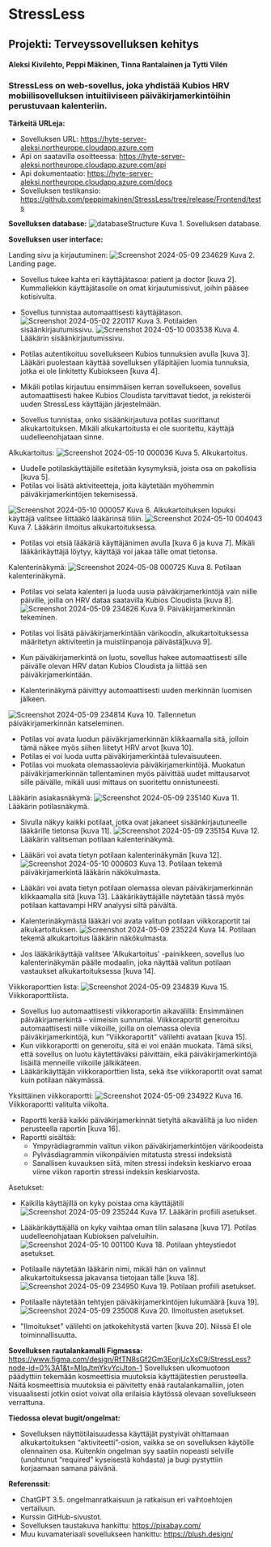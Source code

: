 # StressLess
## Projekti: Terveyssovelluksen kehitys
#### Aleksi Kivilehto, Peppi Mäkinen, Tinna Rantalainen ja Tytti Vilén

### StressLess on web-sovellus, joka yhdistää Kubios HRV mobiilisovelluksen intuitiiviseen päiväkirjamerkintöihin perustuvaan kalenteriin.

**Tärkeitä URLeja:**
- Sovelluksen URL: https://hyte-server-aleksi.northeurope.cloudapp.azure.com
- Api on saatavilla osoitteessa: https://hyte-server-aleksi.northeurope.cloudapp.azure.com/api
- Api dokumentaatio: https://hyte-server-aleksi.northeurope.cloudapp.azure.com/docs
- Sovelluksen testikansio: https://github.com/peppimakinen/StressLess/tree/release/Frontend/tests

**Sovelluksen database:**
![databaseStructure](https://github.com/peppimakinen/StressLess/assets/111729213/d89eca6c-f535-42b9-adaa-c8cbb1f8e33f)
Kuva 1. Sovelluksen database.

**Sovelluksen user interface:**

Landing sivu ja kirjautuminen:
![Screenshot 2024-05-09 234629](https://github.com/peppimakinen/StressLess/assets/111729213/9a81261f-b95b-4a85-93a8-7af56451086a)
Kuva 2. Landing page.

- Sovellus tukee kahta eri käyttäjätasoa: patient ja doctor [kuva 2]. Kummallekkin käyttäjätasolle on omat kirjautumissivut, joihin pääsee kotisivulta.
- Sovellus tunnistaa automaattisesti käyttäjätason.
![Screenshot 2024-05-02 220117](https://github.com/peppimakinen/StressLess/assets/111729213/c3bb687a-81fe-4165-afd5-a94ae9eeb2fe)
Kuva 3. Potilaiden sisäänkirjautumissivu.
![Screenshot 2024-05-10 003538](https://github.com/peppimakinen/StressLess/assets/111729213/1c06653e-675c-4382-a0ca-8ad383e5f63f)
Kuva 4. Lääkärin sisäänkirjautumissivu.

- Potilas autentikoituu sovellukseen Kubios tunnuksien avulla [kuva 3]. Lääkäri puolestaan käyttää sovelluksen ylläpitäjien luomia tunnuksia, jotka ei ole linkitetty Kubiokseen [kuva 4].
- Mikäli potilas kirjautuu ensimmäisen kerran sovellukseen, sovellus automaattisesti hakee Kubios Cloudista tarvittavat tiedot, ja rekisteröi uuden StressLess käyttäjän järjestelmään.
- Sovellus tunnistaa, onko sisäänkirjautuva potilas suorittanut alkukartoituksen. Mikäli alkukartoitusta ei ole suoritettu, käyttäjä uudelleenohjataan sinne.

Alkukartoitus:
![Screenshot 2024-05-10 000036](https://github.com/peppimakinen/StressLess/assets/111729213/e0512394-cdc5-4e46-8c68-0f6989308aec)
Kuva 5. Alkukartoitus.

- Uudelle potilaskäyttäjälle esitetään kysymyksiä, joista osa on pakollisia [kuva 5].
- Potilas voi lisätä aktiviteetteja, joita käytetään myöhemmin päiväkirjamerkintöjen tekemisessä.

![Screenshot 2024-05-10 000057](https://github.com/peppimakinen/StressLess/assets/111729213/f1ad41c5-0511-4733-8a83-36ab970fb70c)
Kuva 6. Alkukartoituksen lopuksi käyttäjä valitsee liittääkö lääkärinsä tiliin.
![Screenshot 2024-05-10 004043](https://github.com/peppimakinen/StressLess/assets/111729213/b39ea48f-fbde-4584-b4a6-3ad0696c6274)
Kuva 7. Lääkärin ilmoitus alkukartoituksessa.

- Potilas voi etsiä lääkäriä käyttäjänimen avulla [kuva 6 ja kuva 7]. Mikäli lääkärikäyttäjä löytyy, käyttäjä voi jakaa tälle omat tietonsa. 

Kalenterinäkymä:
![Screenshot 2024-05-08 000725](https://github.com/peppimakinen/StressLess/assets/111729213/cda3772d-ddc3-4d06-98b5-b9a0c01770ed)
Kuva 8. Potilaan kalenterinäkymä.

- Potilas voi selata kalenteri ja luoda uusia päiväkirjamerkintöjä vain niille päiville, joilla on HRV dataa saatavilla Kubios Cloudista [kuva 8].
![Screenshot 2024-05-09 234826](https://github.com/peppimakinen/StressLess/assets/111729213/d05c97c1-581d-4e9d-8c52-96df32ad5424)
Kuva 9. Päiväkirjamerkinnän tekeminen.

- Potilas voi lisätä päiväkirjamerkintään värikoodin, alkukartoituksessa määritetyn aktiviteetin ja muistiinpanoja päivästä[kuva 9].
- Kun päiväkirjamerkintä on luotu, sovellus hakee automaattisesti sille päivälle olevan HRV datan Kubios Cloudista ja liittää sen päiväkirjamerkintään.
- Kalenterinäkymä päivittyy automaattisesti uuden merkinnän luomisen jälkeen.

![Screenshot 2024-05-09 234814](https://github.com/peppimakinen/StressLess/assets/111729213/aeddfa9c-3ef2-40ed-bfbb-741ef38b716a)
Kuva 10. Tallennetun päiväkirjamerkinnän katseleminen.

- Potilas voi avata luodun päiväkirjamerkinnän klikkaamalla sitä, jolloin tämä näkee myös siihen liitetyt HRV arvot [kuva 10].
- Potilas ei voi luoda uutta päiväkirjamerkintää tulevaisuuteen.
- Potilas voi muokata olemassaolevia päiväkirjamerkintöjä. Muokatun päiväkirjamerkinnän tallentaminen myös päivittää uudet mittausarvot sille päivälle, mikäli uusi mittaus on suoritettu onnistuneesti.

Lääkärin asiakasnäkymä:
![Screenshot 2024-05-09 235140](https://github.com/peppimakinen/StressLess/assets/111729213/c3c419fd-a802-44a7-8f8f-9cdc323208c7)
Kuva 11. Lääkärin potilasnäkymä.

- Sivulla näkyy kaikki potilaat, jotka ovat jakaneet sisäänkirjautuneelle lääkärille tietonsa [kuva 11].
![Screenshot 2024-05-09 235154](https://github.com/peppimakinen/StressLess/assets/111729213/2b9b260a-8310-44f4-a333-26c11d53dd24)
Kuva 12. Lääkärin valitseman potilaan kalenterinäkymä.

- Lääkäri voi avata tietyn potilaan kalenterinäkymän [kuva 12].
![Screenshot 2024-05-10 000603](https://github.com/peppimakinen/StressLess/assets/111729213/b6895cea-cfde-4d48-b464-5d112708b7f2)
Kuva 13. Potilaan tekemä päiväkirjamerkintä lääkärin näkökulmasta.

- Lääkäri voi avata tietyn potilaan olemassa olevan päiväkirjamerkinnän klikkaamalla sitä [kuva 13]. Lääkärikäyttäjälle näytetään tässä myös potilaan kattavampi HRV analyysi siltä päivältä. 
- Kalenterinäkymästä lääkäri voi avata valitun potilaan viikkoraportit tai alkukartoituksen.
![Screenshot 2024-05-09 235224](https://github.com/peppimakinen/StressLess/assets/111729213/c3cadfd9-a144-416f-8b34-5495e1aab03d)
Kuva 14. Potilaan tekemä alkukartoitus lääkärin näkökulmasta.

- Jos lääkärikäyttäjä valitsee 'Alkukartoitus' -painikkeen, sovellus luo kalenterinäkymän päälle modaalin, joka näyttää valitun potilaan vastaukset alkukartoituksessa [kuva 14]. 

Viikkoraporttien lista:
![Screenshot 2024-05-09 234839](https://github.com/peppimakinen/StressLess/assets/111729213/ff94a139-a61d-4d78-be79-1e8e476323c1)
Kuva 15. Viikkoraporttilista.

- Sovellus luo automaattisesti viikkoraportin aikavälillä: Ensimmäinen päiväkirjamerkintä - viimeisin sunnuntai. Viikkoraportit generoituu automaattisesti niille viikoille, joilla on olemassa olevia päiväkirjamerkintöjä, kun "Viikkoraportit" välilehti avataan [kuva 15].
- Kun viikkoraportti on generoitu, sitä ei voi enään muokata. Tämä siksi, että sovellus on luotu käytettäväksi päivittäin, eikä päiväkirjamerkintöjä lisäillä menneille viikoille jälkikäteen. 
- Lääkärikäyttäjän viikkoraporttien lista, sekä itse viikkoraportit ovat samat kuin potilaan näkymässä. 

Yksittäinen viikkoraportti:
![Screenshot 2024-05-09 234922](https://github.com/peppimakinen/StressLess/assets/111729213/581af4b2-dd4a-40de-b875-a96f2d1b53c9)
Kuva 16. Viikkoraportti valitulta viikolta.

- Raportti kerää kaikki päiväkirjamerkinnät tietyltä aikaväliltä ja luo niiden perusteella raportin [kuva 16].
- Raportti sisältää:
    - Ympyrädiagrammin valitun viikon päiväkirjamerkintöjen värikoodeista
    - Pylväsdiagrammin viikonpäivien mitatusta stressi indeksistä
    - Sanallisen kuvauksen siitä, miten stressi indeksin keskiarvo eroaa viime viikon raportin stressi indeksin keskiarvosta.
 
Asetukset:
- Kaikilla käyttäjillä on kyky poistaa oma käyttäjätili
![Screenshot 2024-05-09 235244](https://github.com/peppimakinen/StressLess/assets/111729213/52fceb44-a981-4cf9-89bc-fbfe318851cb)
Kuva 17. Lääkärin profiili asetukset.

- Lääkärikäyttäjällä on kyky vaihtaa oman tilin salasana [kuva 17]. Potilas uudelleenohjataan Kubioksen palveluihin.
![Screenshot 2024-05-10 001100](https://github.com/peppimakinen/StressLess/assets/111729213/355469fd-5eb2-4151-811c-18d054554145)
Kuva 18. Potilaan yhteystiedot asetukset.

- Potilaalle näytetään lääkärin nimi, mikäli hän on valinnut alkukartoituksessa jakavansa tietojaan tälle [kuva 18].
![Screenshot 2024-05-09 234950](https://github.com/peppimakinen/StressLess/assets/111729213/2eed173f-ff95-434f-bb47-fab2dae7f592)
Kuva 19. Potilaan profiili asetukset.

- Potilaalle näytetään tehtyjen päiväkirjamerkintöjen lukumäärä [kuva 19].
![Screenshot 2024-05-09 235008](https://github.com/peppimakinen/StressLess/assets/111729213/47c70e61-4717-4557-a599-3ec07966c668)
Kuva 20. Ilmoitusten asetukset.

- "Ilmoitukset" välilehti on jatkokehitystä varten [kuva 20]. Niissä EI ole toiminnallisuutta. 

**Sovelluksen rautalankamalli Figmassa:** https://www.figma.com/design/RfTN8sGf2Gm3EorjUcXsC9/StressLess?node-id=0%3A1&t=MIqJtmYkvYciJton-1
Sovelluksen ulkomuotoon päädyttiin tekemään kosmeettisia muutoksia käyttäjätestien perusteella. Näitä kosmeettisia muutoksia ei päivitetty enää rautalankamalliin, joten visuaalisesti jotkin osiot voivat olla erilaisia käytössä olevaan sovellukseen verrattuna.

**Tiedossa olevat bugit/ongelmat:**
- Sovelluksen näyttötilaisuudessa käyttäjät pystyivät ohittamaan alkukartoituksen “aktiviteetti”-osion, vaikka se on sovelluksen käytölle olennainen osa. Kuitenkin ongelman syy saatiin nopeasti selville (unohtunut “required” kyseisestä kohdasta) ja bugi pystyttiin korjaamaan samana päivänä.


**Referenssit:**
- ChatGPT 3.5. ongelmanratkaisuun ja ratkaisun eri vaihtoehtojen vertailuun.
- Kurssin GitHub-sivustot.
- Sovelluksen taustakuva hankittu: https://pixabay.com/
- Muu kuvamateriaali sovellukseen hankittu: https://blush.design/
